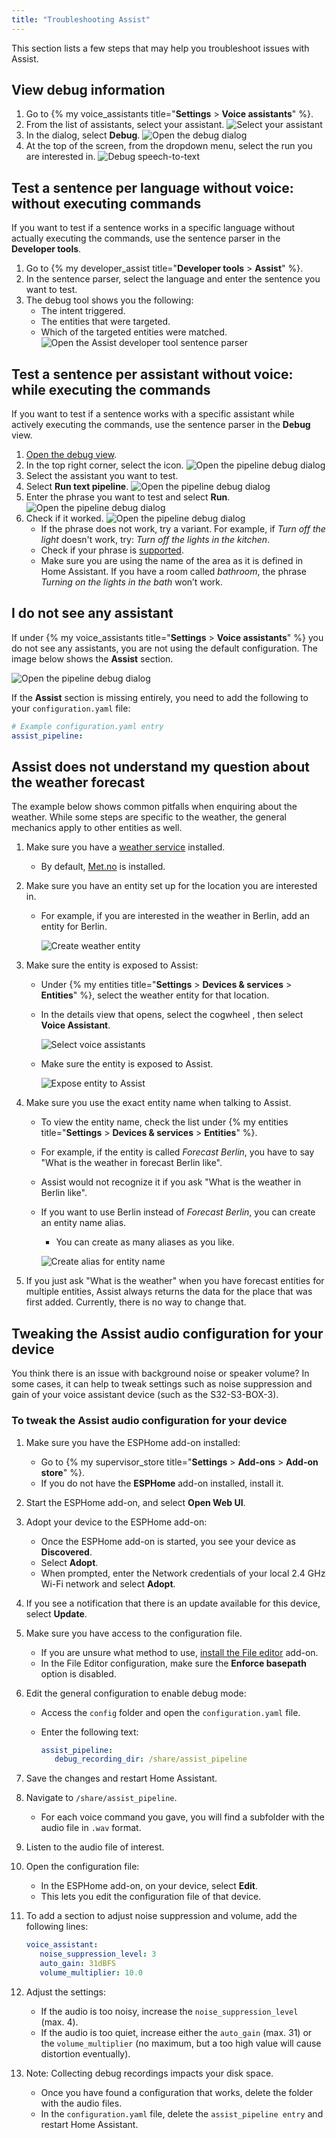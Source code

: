 ```yaml
---
title: "Troubleshooting Assist"
---
```


This section lists a few steps that may help you troubleshoot issues with Assist. 

## View debug information

1. Go to {% my voice_assistants title="**Settings** > **Voice assistants**" %}.
2. From the list of assistants, select your assistant.
   ![Select your assistant](/images/assist/assistant-select.png)
3. In the dialog, select **Debug**.
![Open the debug dialog](/images/assist/assistant-debug-03.png)
4. At the top of the screen, from the dropdown menu, select the run you are interested in.
![Debug speech-to-text](/images/assist/assistant-debug-02.png)

## Test a sentence per language without voice: without executing commands

If you want to test if a sentence works in a specific language without actually executing the commands, use the sentence parser in the **Developer tools**.

1. Go to  {% my developer_assist title="**Developer tools** > **Assist**" %}.
2. In the sentence parser, select the language and enter the sentence you want to test.
3. The debug tool shows you the following:
   - The intent triggered.
   - The entities that were targeted.
   - Which of the targeted entities were matched.
![Open the Assist developer tool sentence parser](/images/assist/assistant-debug-06.png)

## Test a sentence per assistant without voice: while executing the commands

If you want to test if a sentence works with a specific assistant while actively executing the commands, use the sentence parser in the **Debug** view.

1. [Open the debug view](#view-debug-information).
2. In the top right corner, select the icon.
![Open the pipeline debug dialog](/images/assist/assistant-debug-04.png)
3. Select the assistant you want to test.
4. Select **Run text pipeline**.
![Open the pipeline debug dialog](/images/assist/assistant-debug-pipeline-01.png)
5. Enter the phrase you want to test and select **Run**.
![Open the pipeline debug dialog](/images/assist/assistant-debug-pipeline-02.png)
6. Check if it worked.
![Open the pipeline debug dialog](/images/assist/assistant-debug-pipeline-03.png)
   - If the phrase does not work, try a variant. For example, if *Turn off the light* doesn't work, try: *Turn off the lights in the kitchen*.
   - Check if your phrase is [supported](/voice_control/builtin_sentences/).
   - Make sure you are using the name of the area as it is defined in Home Assistant. If you have a room called *bathroom*, the phrase *Turning on the lights in the bath* won’t work.

## I do not see any assistant

If under {% my voice_assistants title="**Settings** > **Voice assistants**" %} you do not see any assistants, you are not using the default configuration. The image below shows the **Assist** section.

![Open the pipeline debug dialog](/images/assist/assist-assistants-page.png)

If the **Assist** section is missing entirely, you need to add the following to your `configuration.yaml` file:

   ```yaml
   # Example configuration.yaml entry
   assist_pipeline:
   ```

## Assist does not understand my question about the weather forecast

The example below shows common pitfalls when enquiring about the weather. While some steps are specific to the weather, the general mechanics apply to other entities as well.

1. Make sure you have a [weather service](/integrations/#weather) installed.
   - By default, [Met.no](/integrations/met/) is installed.
2. Make sure you have an entity set up for the location you are interested in.
   - For example, if you are interested in the weather in Berlin, add an entity for Berlin.
  
     ![Create weather entity](/images/assist/metno_weather_entity.png)
3. Make sure the entity is exposed to Assist:
   - Under {% my entities title="**Settings** > **Devices & services** > **Entities**" %}, select the weather entity for that location.
   - In the details view that opens, select the cogwheel <iconify-icon inline icon="mdi:cog-outline"></iconify-icon>, then select **Voice Assistant**.
  
     ![Select voice assistants](/images/assist/weather_entity_voice_assistant.png)

   - Make sure the entity is exposed to Assist.
  
     ![Expose entity to Assist](/images/assist/expose_entity_dialog.png)

4. Make sure you use the exact entity name when talking to Assist.
   - To view the entity name, check the list under {% my entities title="**Settings** > **Devices & services** > **Entities**" %}.
   - For example, if the entity is called *Forecast Berlin*, you have to say "What is the weather in forecast Berlin like".
   - Assist would not recognize it if you ask "What is the weather in Berlin like".
   - If you want to use Berlin instead of *Forecast Berlin*, you can create an entity name alias.
     - You can create as many aliases as you like.

     ![Create alias for entity name](/images/assist/assist_create_alias.png)
5. If you just ask "What is the weather" when you have forecast entities for multiple entities, Assist always returns the data for the place that was first added. Currently, there is no way to change that.

## Tweaking the Assist audio configuration for your device

You think there is an issue with background noise or speaker volume? In some cases, it can help to tweak settings such as noise suppression and gain of your voice assistant device (such as the S32-S3-BOX-3).

### To tweak the Assist audio configuration for your device

1. Make sure you have the ESPHome add-on installed:
   - Go to {% my supervisor_store title="**Settings** > **Add-ons** > **Add-on store**" %}.
   - If you do not have the **ESPHome** add-on installed, install it.
2. Start the ESPHome add-on, and select **Open Web UI**.
3. Adopt your device to the ESPHome add-on:
   - Once the ESPHome add-on is started, you see your device as **Discovered**.
   - Select **Adopt**.
   - When prompted, enter the Network credentials of your local 2.4 GHz Wi-Fi network and select **Adopt**.

4. If you see a notification that there is an update available for this device, select **Update**.
5. Make sure you have access to the configuration file.
   - If you are unsure what method to use, [install the File editor](/common-tasks/os/#installing-and-using-the-file-editor-add-on) add-on.
   - In the File Editor configuration, make sure the **Enforce basepath** option is disabled.
6. Edit the general configuration to enable debug mode:
   - Access the `config` folder and open the `configuration.yaml` file.
   - Enter the following text:

      ```yaml
      assist_pipeline:
         debug_recording_dir: /share/assist_pipeline
      ```

7. Save the changes and restart Home Assistant.
8. Navigate to `/share/assist_pipeline`.
   - For each voice command you gave, you will find a subfolder with the audio file in `.wav` format.
9. Listen to the audio file of interest.
10. Open the configuration file:
    - In the ESPHome add-on, on your device, select **Edit**.
    - This lets you edit the configuration file of that device.
11. To add a section to adjust noise suppression and volume, add the following lines:

      ```yaml
      voice_assistant:
         noise_suppression_level: 3
         auto_gain: 31dBFS
         volume_multiplier: 10.0
      ```

12. Adjust the settings:
    - If the audio is too noisy, increase the `noise_suppression_level` (max.&nbsp;4).
    - If the audio is too quiet, increase either the `auto_gain` (max.&nbsp;31) or the `volume_multiplier` (no maximum, but a too high value will cause distortion eventually).
13. Note: Collecting debug recordings impacts your disk space.
    - Once you have found a configuration that works, delete the folder with the audio files.
    - In the `configuration.yaml` file, delete the `assist_pipeline entry` and restart Home Assistant.
